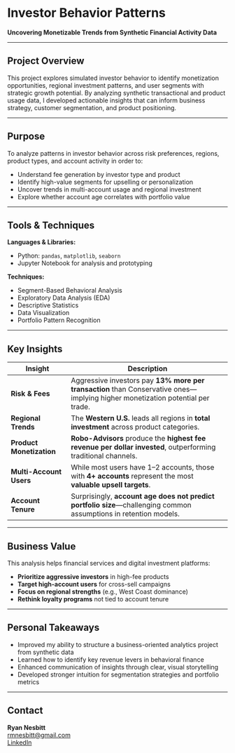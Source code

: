 # Investor Behavior Patterns

**Uncovering Monetizable Trends from Synthetic Financial Activity Data**

---

## Project Overview

This project explores simulated investor behavior to identify monetization opportunities, regional investment patterns, and user segments with strategic growth potential. By analyzing synthetic transactional and product usage data, I developed actionable insights that can inform business strategy, customer segmentation, and product positioning.

---

## Purpose

To analyze patterns in investor behavior across risk preferences, regions, product types, and account activity in order to:

- Understand fee generation by investor type and product
- Identify high-value segments for upselling or personalization
- Uncover trends in multi-account usage and regional investment
- Explore whether account age correlates with portfolio value

---

## Tools & Techniques

**Languages & Libraries:**
- Python: `pandas`, `matplotlib`, `seaborn`
- Jupyter Notebook for analysis and prototyping

**Techniques:**
- Segment-Based Behavioral Analysis  
- Exploratory Data Analysis (EDA)  
- Descriptive Statistics  
- Data Visualization  
- Portfolio Pattern Recognition  

---

## Key Insights

| Insight | Description |
|--------|-------------|
| **Risk & Fees** | Aggressive investors pay **13% more per transaction** than Conservative ones—implying higher monetization potential per trade. |
| **Regional Trends** | The **Western U.S.** leads all regions in **total investment** across product categories. |
| **Product Monetization** | **Robo-Advisors** produce the **highest fee revenue per dollar invested**, outperforming traditional channels. |
| **Multi-Account Users** | While most users have 1–2 accounts, those with **4+ accounts** represent the most **valuable upsell targets**. |
| **Account Tenure** | Surprisingly, **account age does not predict portfolio size**—challenging common assumptions in retention models. |

---

## Business Value

This analysis helps financial services and digital investment platforms:

- **Prioritize aggressive investors** in high-fee products  
- **Target high-account users** for cross-sell campaigns  
- **Focus on regional strengths** (e.g., West Coast dominance)  
- **Rethink loyalty programs** not tied to account tenure  

---

## Personal Takeaways

- Improved my ability to structure a business-oriented analytics project from synthetic data  
- Learned how to identify key revenue levers in behavioral finance  
- Enhanced communication of insights through clear, visual storytelling  
- Developed stronger intuition for segmentation strategies and portfolio metrics  

---

## Contact

**Ryan Nesbitt**  
rmnesbitt@gmail.com  
[LinkedIn](https://www.linkedin.com/in/rmnesbitt)